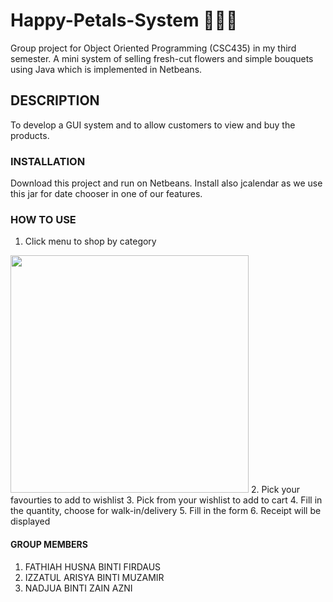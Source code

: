 # Happy-Petals-System :cherry_blossom::rose::sunflower:
Group project for Object Oriented Programming (CSC435) in my third semester. A mini system of selling fresh-cut flowers and simple bouquets using Java which is implemented in Netbeans. 

## DESCRIPTION
To develop a GUI system and to allow customers to view and buy the products.

### INSTALLATION
Download this project and run on Netbeans. Install also jcalendar as we use this jar for date chooser in one of our features.

### HOW TO USE
1. Click menu to shop by category
<img height="380" width="381" src="https://user-images.githubusercontent.com/26530955/43410439-733310a8-9459-11e8-984c-1fb8c3dc8c0c.PNG">
2. Pick your favourties to add to wishlist
3. Pick from your wishlist to add to cart
4. Fill in the quantity, choose for walk-in/delivery
5. Fill in the form
6. Receipt will be displayed

#### GROUP MEMBERS
1. FATHIAH HUSNA BINTI FIRDAUS 
2. IZZATUL ARISYA BINTI MUZAMIR 
3. NADJUA BINTI ZAIN AZNI

